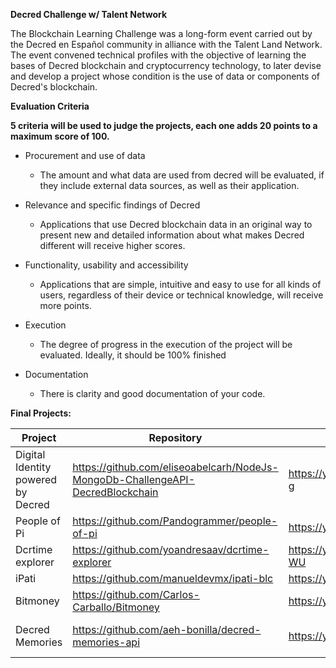 **Decred Challenge w/ Talent Network**


The Blockchain Learning Challenge was a long-form event carried out by the Decred en Español community in alliance with the Talent Land Network. The event convened technical profiles with the objective of learning the bases of Decred blockchain and cryptocurrency technology, to later devise and develop a project whose condition is the use of data or components of Decred's blockchain.


**Evaluation Criteria**

**5 criteria will be used to judge the projects, each one adds 20 points to a maximum score of 100.**

- Procurement and use of data
     - The amount and what data are used from decred will be evaluated, if they include external data sources, as well as their application.

- Relevance and specific findings of Decred
     - Applications that use Decred blockchain data in an original way to present new and detailed information about what makes Decred different will receive higher scores.

- Functionality, usability and accessibility
     - Applications that are simple, intuitive and easy to use for all kinds of users, regardless of their device or technical knowledge, will receive more points.
     
- Execution
     - The degree of progress in the execution of the project will be evaluated. Ideally, it should be 100% finished
    
- Documentation
     - There is clarity and good documentation of your code.

**Final Projects:**

Project | Repository | Video Pitch | Extras 
-------- | ----------- | ----------- | ----------
Digital Identity powered by Decred |https://github.com/eliseoabelcarh/NodeJs-MongoDb-ChallengeAPI-DecredBlockchain | https://youtu.be/HwjgUemRL-g |
People of Pi | https://github.com/Pandogrammer/people-of-pi | https://youtu.be/EYh4YJjEkTI | 
Dcrtime explorer | https://github.com/yoandresaav/dcrtime-explorer | https://youtu.be/CdRPrywc-WU | https://dcrtime-explorer.herokuapp.com/
iPati | https://github.com/manueldevmx/ipati-blc | https://youtu.be/vIMALr1xh0E |
Bitmoney | https://github.com/Carlos-Carballo/Bitmoney |https://youtu.be/IhAkr-J2vwk | https://youtu.be/vvUANCgsFP8 
Decred Memories | https://github.com/aeh-bonilla/decred-memories-api | https://youtu.be/w-6C0tExLFI | https://github.com/aeh-bonilla/decred-challenge-frontend
